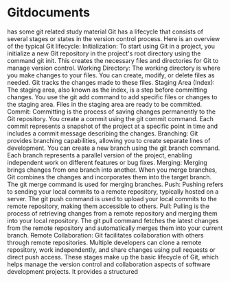 # Gitdocuments
has some git related study material
Git has a lifecycle that consists of several stages or states in the version control process. Here is an overview of the typical Git lifecycle:
Initialization: To start using Git in a project, you initialize a new Git repository in the project's root directory using the command git init. This creates the necessary files and directories for Git to manage version control.
Working Directory: The working directory is where you make changes to your files. You can create, modify, or delete files as needed. Git tracks the changes made to these files.
Staging Area (Index): The staging area, also known as the index, is a step before committing changes. You use the git add command to add specific files or changes to the staging area. Files in the staging area are ready to be committed.
Commit: Committing is the process of saving changes permanently to the Git repository. You create a commit using the git commit command. Each commit represents a snapshot of the project at a specific point in time and includes a commit message describing the changes.
Branching: Git provides branching capabilities, allowing you to create separate lines of development. You can create a new branch using the git branch command. Each branch represents a parallel version of the project, enabling independent work on different features or bug fixes.
Merging: Merging brings changes from one branch into another. When you merge branches, Git combines the changes and incorporates them into the target branch. The git merge command is used for merging branches.
Push: Pushing refers to sending your local commits to a remote repository, typically hosted on a server. The git push command is used to upload your local commits to the remote repository, making them accessible to others.
Pull: Pulling is the process of retrieving changes from a remote repository and merging them into your local repository. The git pull command fetches the latest changes from the remote repository and automatically merges them into your current branch.
Remote Collaboration: Git facilitates collaboration with others through remote repositories. Multiple developers can clone a remote repository, work independently, and share changes using pull requests or direct push access.
These stages make up the basic lifecycle of Git, which helps manage the version control and collaboration aspects of software development projects. It provides a structured      
